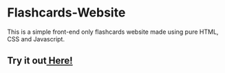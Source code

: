 # Flashcards-Website
This is a simple front-end only flashcards website made using pure HTML, CSS and Javascript.
<br/>
<h2>Try it out<a href="https://flashhub.netlify.app/" target="_blank"> Here!</a></h2>

